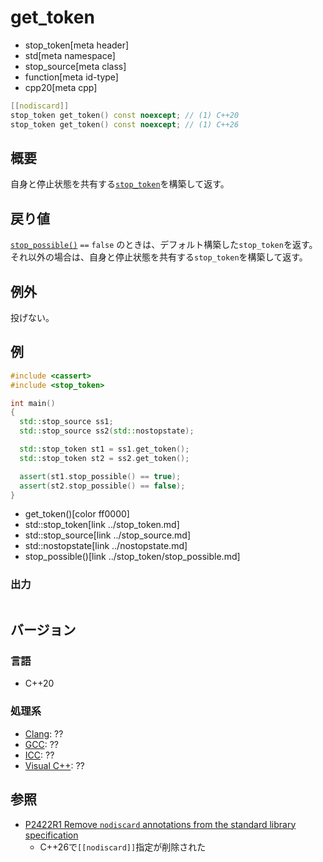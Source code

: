 # get_token
* stop_token[meta header]
* std[meta namespace]
* stop_source[meta class]
* function[meta id-type]
* cpp20[meta cpp]

```cpp
[[nodiscard]]
stop_token get_token() const noexcept; // (1) C++20
stop_token get_token() const noexcept; // (1) C++26
```

## 概要
自身と停止状態を共有する[`stop_token`](../stop_token.md)を構築して返す。

## 戻り値
[`stop_possible()`](stop_possible.md) `==` `false` のときは、デフォルト構築した`stop_token`を返す。それ以外の場合は、自身と停止状態を共有する`stop_token`を構築して返す。

## 例外
投げない。

## 例
```cpp example
#include <cassert>
#include <stop_token>

int main()
{
  std::stop_source ss1;
  std::stop_source ss2(std::nostopstate);

  std::stop_token st1 = ss1.get_token();
  std::stop_token st2 = ss2.get_token();

  assert(st1.stop_possible() == true);
  assert(st2.stop_possible() == false);
}
```
* get_token()[color ff0000]
* std::stop_token[link ../stop_token.md]
* std::stop_source[link ../stop_source.md]
* std::nostopstate[link ../nostopstate.md]
* stop_possible()[link ../stop_token/stop_possible.md]

### 出力
```
```

## バージョン
### 言語
- C++20

### 処理系
- [Clang](/implementation.md#clang): ??
- [GCC](/implementation.md#gcc): ??
- [ICC](/implementation.md#icc): ??
- [Visual C++](/implementation.md#visual_cpp): ??


## 参照
- [P2422R1 Remove `nodiscard` annotations from the standard library specification](https://open-std.org/jtc1/sc22/wg21/docs/papers/2024/p2422r1.html)
    - C++26で`[[nodiscard]]`指定が削除された
